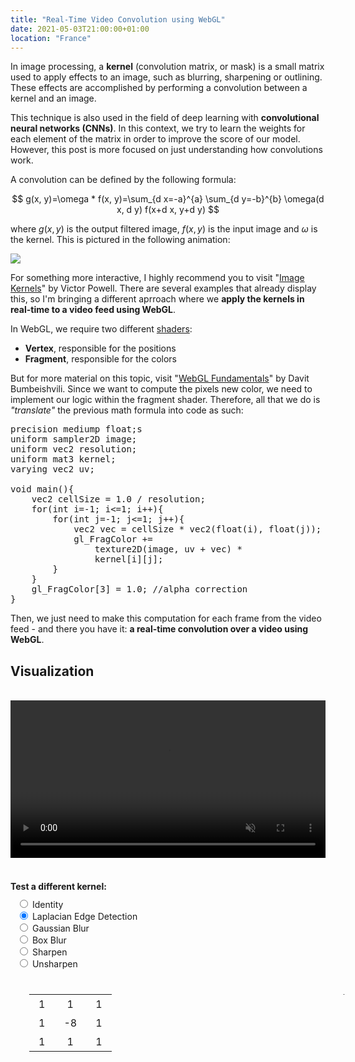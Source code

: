 ```yaml
---
title: "Real-Time Video Convolution using WebGL"
date: 2021-05-03T21:00:00+01:00
location: "France"
---
```


In image processing, a **kernel** (convolution matrix, or mask) is a small matrix used to apply effects to an image, such as blurring, sharpening or outlining. These effects are accomplished by performing a convolution between a kernel and an image.

This technique is also used in the field of deep learning with **convolutional neural networks (CNNs)**. In this context, we try to learn the weights for each element of the matrix in order to improve the score of our model. However, this post is more focused on just understanding how convolutions work.

A convolution can be defined by the following formula:

$$ g(x, y)=\omega * f(x, y)=\sum_{d x=-a}^{a} \sum_{d y=-b}^{b} \omega(d x, d y) f(x+d x, y+d y) $$

where $g(x,y)$ is the output filtered image, $f(x, y)$ is the input image and $\omega$ is the kernel. This is pictured in the following animation:

![](https://upload.wikimedia.org/wikipedia/commons/1/19/2D_Convolution_Animation.gif#center)

For something more interactive, I highly recommend you to visit "[Image Kernels](https://setosa.io/ev/image-kernels/)" by Victor Powell. There are several examples that already display this, so I'm bringing a different aprroach where we **apply the kernels in real-time to a video feed using WebGL**.

In WebGL, we require two different [shaders](https://en.wikipedia.org/wiki/Shader): 

- **Vertex**, responsible for the positions
- **Fragment**, responsible for the colors

But for more material on this topic, visit "[WebGL Fundamentals](https://observablehq.com/@bumbeishvili/webgl-fundamentals)" by Davit Bumbeishvili. Since we want to compute the pixels new color, we need to implement our logic within the fragment shader. Therefore, all that we do is *"translate"* the previous math formula into code as such:

<pre id="fragment_shader">
precision mediump float;s
uniform sampler2D image;
uniform vec2 resolution;
uniform mat3 kernel;
varying vec2 uv;

void main(){
    vec2 cellSize = 1.0 / resolution;
    for(int i=-1; i<=1; i++){
        for(int j=-1; j<=1; j++){
            vec2 vec = cellSize * vec2(float(i), float(j));
            gl_FragColor += 
                texture2D(image, uv + vec) *
                kernel[i][j];
        }
    }
    gl_FragColor[3] = 1.0; //alpha correction
}
</pre>

Then, we just need to make this computation for each frame from the video feed - and there you have it: **a real-time convolution over a video using WebGL**.

## Visualization
<br/>

<video src="http://commondatastorage.googleapis.com/gtv-videos-bucket/sample/BigBuckBunny.mp4" crossOrigin="anonymous" controls width=100% id="video" muted autoplay>
	Your browser does not support the video tag.
</video><br/>
<canvas id="canvas" width="500" height="300"></canvas><br/>

<div class="row">
    <b>Test a different kernel:</b><br/>
    <form name="kernelform" class="col">
        <input type="radio" name="kernel" value="[0,0,0,0,1,0,0,0,0]"> Identity</input><br/>
        <input type="radio" name="kernel" value="[1,1,1,1,-8,-1,1,1,1]" checked> Laplacian Edge Detection</input><br/>
        <input type="radio" name="kernel" value="[0.0625,0.125,0.0625,0.125,0.250,0.125,0.0625,0.125,0.0625]"> Gaussian Blur</input><br/>
        <input type="radio" name="kernel" value="[0.111,0.111,0.111,0.111,0.111,0.111,0.111,0.111,0.111]"> Box Blur</input><br/>
        <input type="radio" name="kernel" value="[0,-1,0,-1,5,-1,0,-1,0]"> Sharpen</input><br/>
        <input type="radio" name="kernel" value="[-1,-1,-1,-1,9,-1,-1,-1,-1]"> Unsharpen</input><br/>
    </form>
    <table id="kernelviz" class="matrix col">
        <tr>
            <td>1</td>
            <td>1</td>
            <td>1</td>
        </tr>
        <tr>
            <td>1</td>
            <td>-8</td>
            <td>1</td>
        </tr>
        <tr>
            <td>1</td>
            <td>1</td>
            <td>1</td>
        </tr>
    </table>
</div>

<script>
	const canvas = document.getElementById("canvas");
    const video = document.getElementById("video");
    const kernelform = document.forms.kernelform;
    const kernelviz = document.getElementById("kernelviz");

    // matrix update on radio change
    const chunk = (array, size) => Array.from({length: Math.ceil(array.length / size)}, (value, index) => array.slice(index * size, index * size + size));
    document.addEventListener("input", function(e) {
        if(e.target.getAttribute("name") == "kernel") {
            let value = eval(e.target.value);
            value = value.map(e => "<td>" + e + "</td>");
            value = chunk(value,3);
            value = value.map(e => "<tr>" + e.join("") + "</tr>").join("");
            console.log(value);
            kernelviz.innerHTML = value;
        }
    });

    video.oncanplay = function() {
        canvasResize();
        loadShaders();
    };

    function canvasResize() {
        let videoComputedStyle = getComputedStyle(video);
        canvas.width = parseFloat(videoComputedStyle.width); 
        canvas.height = parseFloat(videoComputedStyle.height);
    }
    
    function loadShaders() {
        let gl = null;
        let gl_contextAttributes = { antialias:false };
        for (let i=0; i<4; i++) {
            gl = canvas.getContext(["webgl","experimental-webgl","moz-webgl","webkit-3d"][i], gl_contextAttributes)
            if (gl)
                break;
        }
        
        let vs = gl.createShader(gl.VERTEX_SHADER);
        gl.shaderSource(vs, `
            attribute vec2 vx;
            varying vec2 uv;
            
            void main(){
                gl_Position = vec4(vx.x*2.0-1.0, 1.0-vx.y*2.0, 0, 1);
                uv = vx;
            }
        `);
        gl.compileShader(vs);

        let ps = gl.createShader(gl.FRAGMENT_SHADER);
        gl.shaderSource(ps, document.getElementById("fragment_shader").innerText);
        gl.compileShader(ps);

        let shader  = gl.createProgram();
        gl.attachShader(shader, vs);
        gl.attachShader(shader, ps);
        gl.linkProgram(shader);
        gl.useProgram(shader);

        // basic attributes
        let vx_ptr = gl.getAttribLocation(shader, "vx");
        gl.enableVertexAttribArray(vx_ptr);
        let vx = gl.createBuffer();
        gl.bindBuffer(gl.ARRAY_BUFFER, vx);
        gl.bufferData(gl.ARRAY_BUFFER, new Float32Array([0,0, 1,0, 1,1, 0,1]), gl.STATIC_DRAW);
        let ix = gl.createBuffer();
        gl.bindBuffer(gl.ELEMENT_ARRAY_BUFFER, ix);
        gl.bufferData(gl.ELEMENT_ARRAY_BUFFER, new Uint16Array([0,1,2, 0,2,3]), gl.STATIC_DRAW);
        let tex = gl.createTexture();
        gl.bindTexture(gl.TEXTURE_2D, tex);
        gl.texParameteri(gl.TEXTURE_2D, gl.TEXTURE_WRAP_T,     gl.CLAMP_TO_EDGE);
        gl.texParameteri(gl.TEXTURE_2D, gl.TEXTURE_WRAP_S,     gl.CLAMP_TO_EDGE);
        gl.texParameteri(gl.TEXTURE_2D, gl.TEXTURE_MAG_FILTER, gl.LINEAR);
        gl.texParameteri(gl.TEXTURE_2D, gl.TEXTURE_MIN_FILTER, gl.LINEAR);
        
        // custom attributes
        let resolution = gl.getUniformLocation(shader,"resolution");
        gl.uniform2fv(resolution, [canvas.width, canvas.height]);  
        let kernel = gl.getUniformLocation(shader,"kernel");

        function frameloop() {
            // pass kernel
            let selectedKernel = kernelform.querySelector("input[name=kernel]:checked").value;
            gl.uniformMatrix3fv(kernel, false, eval(selectedKernel));

            // basic gl video play
            gl.clear(gl.COLOR_BUFFER_BIT);
            gl.activeTexture(gl.TEXTURE0);
            gl.bindTexture(gl.TEXTURE_2D, tex);
            gl.texImage2D(gl.TEXTURE_2D, 0, gl.RGB, gl.RGB, gl.UNSIGNED_BYTE, video);
            gl.bindBuffer(gl.ARRAY_BUFFER, vx);
            gl.vertexAttribPointer(vx_ptr, 2, gl.FLOAT, false, 0, 0);
            gl.bindBuffer(gl.ELEMENT_ARRAY_BUFFER, ix);
            gl.drawElements(gl.TRIANGLES, 6, gl.UNSIGNED_SHORT, 0);
            window.requestAnimationFrame(frameloop);
        }
        frameloop();
    }
</script>

<style>
.row {
    margin: 20px 0;
}
.col {
    vertical-align: middle;
    display:inline-block;
    margin: 10px;
}
.matrix {
    display:inline-block;
    position: relative;
    margin: 30px;
}
.matrix:before, .matrix:after {
    content: "";
    position: absolute;
    top: 0;
    border: 1px solid #000;
    width: 6px;
    height: 100%;
}
.matrix:before {
    left: -6px;
    border-right: 0px;
}
.matrix:after {
    right: -6px;
    border-left: 0px;
}
.matrix td {
    padding: 5px 15px;    
    text-align: center;
}
</style>